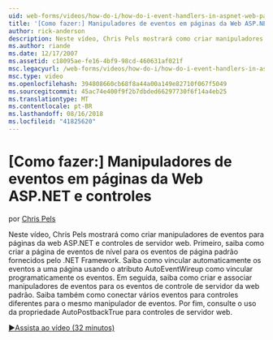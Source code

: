 ```yaml
---
uid: web-forms/videos/how-do-i/how-do-i-event-handlers-in-aspnet-web-pages-and-controls
title: '[Como fazer:] Manipuladores de eventos em páginas da Web ASP.NET e controles | Microsoft Docs'
author: rick-anderson
description: Neste vídeo, Chris Pels mostrará como criar manipuladores de eventos para páginas da web ASP.NET e controles de servidor web. Primeiro, saiba como criar f de eventos de nível de página...
ms.author: riande
ms.date: 12/17/2007
ms.assetid: c18095ae-fe16-4bf9-98cd-460631af021f
msc.legacyurl: /web-forms/videos/how-do-i/how-do-i-event-handlers-in-aspnet-web-pages-and-controls
msc.type: video
ms.openlocfilehash: 394808660cb68f8a44a00a149e82710f067f5049
ms.sourcegitcommit: 45ac74e400f9f2b7dbded66297730f6f14a4eb25
ms.translationtype: MT
ms.contentlocale: pt-BR
ms.lasthandoff: 08/16/2018
ms.locfileid: "41825620"
---
```

<a name="how-do-i-event-handlers-in-aspnet-web-pages-and-controls"></a>[Como fazer:] Manipuladores de eventos em páginas da Web ASP.NET e controles
====================
por [Chris Pels](https://twitter.com/chrispels)

Neste vídeo, Chris Pels mostrará como criar manipuladores de eventos para páginas da web ASP.NET e controles de servidor web. Primeiro, saiba como criar a página de eventos de nível para os eventos de página padrão fornecidos pelo .NET Framework. Saiba como vincular automaticamente os eventos a uma página usando o atributo AutoEventWireup como vincular programaticamente os eventos. Em seguida, saiba como criar e associar manipuladores de eventos para os eventos de controle de servidor da web padrão. Saiba também como conectar vários eventos para controles diferentes para o mesmo manipulador de eventos. Por fim, consulte o uso da propriedade AutoPostbackTrue para controles de servidor web.

[&#9654;Assista ao vídeo (32 minutos)](https://channel9.msdn.com/Blogs/ASP-NET-Site-Videos/how-do-i-event-handlers-in-aspnet-web-pages-and-controls)
